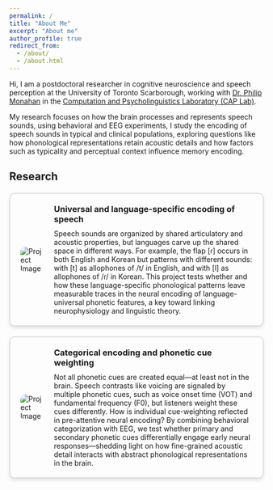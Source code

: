 ```yaml
---
permalink: /
title: "About Me"
excerpt: "About me"
author_profile: true
redirect_from: 
  - /about/
  - /about.html
---
```


Hi, I am a postdoctoral researcher in cognitive neuroscience and speech perception at the University of Toronto Scarborough, working with [Dr. Philip Monahan](https://phijomo.github.io/) in the [Computation and Psycholinguistics Laboratory (CAP Lab)](https://www.utsc.utoronto.ca/labs/caplab/).

My research focuses on how the brain processes and represents speech sounds, using behavioral and EEG experiments, I study the encoding of speech sounds in typical and clinical populations, exploring questions like how phonological representations retain acoustic details and how factors such as typicality and perceptual context influence memory encoding.

<h2 id="active">
Research
</h2>

<style>
.project-box {
    border: 2px solid #ddd;
    border-radius: 10px;
    padding: 20px;
    margin: 20px 0;
    display: flex;
    align-items: center;
    box-shadow: 0px 4px 6px rgba(0, 0, 0, 0.1);
}

.project-box img {
    max-width: 300px; /* Adjust as needed */
    max-height: 300px; /* Adjust as needed */
    border-radius: 10px;
    margin-right: 20px;
}

.project-box .content {
    flex-grow: 1;
}

.project-box h3 {
    margin: 0 0 10px 0;
}

.project-box p {
    margin: 0;
}
</style>


<div class="project-box">
    <img src="https://chaohanch.github.io/images/flap_icon.jpg" alt="Project Image">
    <div class="content">
        <h3>Universal and language-specific encoding of speech</h3>
        <p>Speech sounds are organized by shared articulatory and acoustic properties, but languages carve up the shared space in different ways. For example, the flap [ɾ] occurs in both English and Korean but patterns with different sounds: with [t] as allophones of /t/ in English, and with [l] as allophones of /ɾ/ in Korean. This project tests whether and how these language-specific phonological patterns leave measurable traces in the neural encoding of language-universal phonetic features, a key toward linking neurophysiology and linguistic theory.</p>
    </div>
</div>


<div class="project-box">
    <img src="https://chaohanch.github.io/images/laryngeal_icon.jpg" alt="Project Image">
    <div class="content">
        <h3>Categorical encoding and phonetic cue weighting</h3>
        <p>Not all phonetic cues are created equal—at least not in the brain. Speech contrasts like voicing are signaled by multiple phonetic cues, such as voice onset time (VOT) and fundamental frequency (F0), but listeners weight these cues differently. How is individual cue-weighting reflected in pre-attentive neural encoding? By combining behavioral categorization with EEG, we test whether primary and secondary phonetic cues differentially engage early neural responses—shedding light on how fine-grained acoustic detail interacts with abstract phonological representations in the brain.</p>
    </div>
</div>
